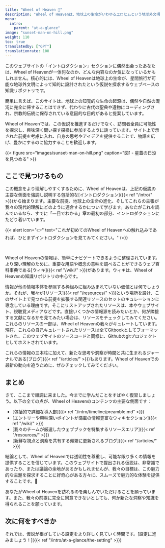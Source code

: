 ```yaml
---
title: "Wheel of Heaven 🌌"
description: "Wheel of Heavenは、地球上の生命がいわゆるエロヒムという地球外文明によって知的に設計されたという仮説を探求する知識ベースです。"
menu:
  intro:
    parent: "at-a-glance"
image: "sunset-man-on-hill.png"
weight: 110
toc: true
translatedby: ["GPT"]
translationrate: 100
---
```


このウェブサイトの「イントロダクション」セクションに偶然出会ったあなたは、Wheel of Heavenが一体何なのか、どんな内容なのか気になっているかもしれません。核心的には、Wheel of Heavenは地球上の生命が、星間旅行が可能な地球外文明によって知的に設計されたという仮説を探求するウェブベースの知識リポジトリです。

簡単に言えば、このサイトは、地球上の知覚的な生命の起源は、偶然や自然の混沌に完全に帰することはできず、代わりに古代の聖典や遺物にコーディングされ、宗教的伝統に保存されている意図的な目的があると提案しています。

Wheel of Heavenでは、この仮説を推進するだけでなく、訪問者全員に可能性を探求し、興味深く問い探す探検に参加するように誘っています。サイト上で示された前提を考慮に入れ、自身の思考やアイデアを提供することで、物語を広げ、豊かにするのに協力することを歓迎します。

{{< figure src="images/sunset-man-on-hill.png" caption="図1 - 星蓋の日没を見つめる" >}}

## ここで見つけるもの

この概念をより理解しやすくするために、Wheel of Heavenは、上記の仮説の主要な側面を強調し説明する包括的な[イントロダクション]({{< ref "/intro/" >}})から始まります。主要な前提、地球上の生命の進化、そしてこれらの主張が我々の現代的理解にどのように適合するかについて学びます。あなたがこれを読んでいるなら、すでに「一目でわかる」章の最初の部分、イントロダクションにたどり着いています。

{{< alert icon="👉" text="これが初めてのWheel of Heavenへの触れ込みであれば、ひとまずイントロダクションを見てみてください。" />}}

<br>

Wheel of Heavenの情報は、簡単にナビゲートできるように整理されています。より深い理解のために、重要な用語や概念の意味を調べることができるウェブ百科事典である[ウィキ]({{< ref "/wiki/" >}})があります。ウィキは、Wheel of Heavenの知識リポジトリの中心です。

情報が他の情報本体を参照する枠組みに組み込まれていない価値とは何でしょうか。それが、我々が[リソース]({{< ref "/resources/" >}})という場所を設け、このサイト上で見つかる前提を拡張する関連リソースのセットのキュレーションに専念している理由です。そこにリストアップされたリソースは、本やウェブサイト、視聴覚メディアなどです。直接いくつかの情報源を読みたいとか、何が隣接する文献になるかを見てみたい場合は、リソースをチェックしてみてください。これらのリソースの一部は、Wheel of Heavenの我々がキュレートしています。現在、これらの自己キュレートされたリソースは全てGitbookとしてフォーマットされ、このウェブサイトのソースコードと同様に、Githubのgitプロジェクトとしてホストされています。

これらの情報の三本柱に加えて、新たな思考や洞察が時間と共に生まれるジャーナルである[ブログ]({{< ref "/articles/" >}})もあります。Wheel of Heavenでの最新の動向を追うために、ぜひチェックしてみてください。

## まとめ

さて、ここまで順調に来ました。今までに学んだことをすばやく復習しましょう。以下の全ての点が、Wheel of Heavenのコンテンツの主要な側面です：

- [包括的で詳細な導入部]({{< ref "/intro/timeline/preamble.md" >}})
- [エントリーや興味深いポイントが満載の情報豊富なウィキセクション]({{< ref "/wiki/" >}})
- [我々のチームが厳選したウェブブックを特集するリソースエリア]({{< ref "/resources/" >}})
- [新鮮な視点と洞察を共有する頻繁に更新されるブログ]({{< ref "/articles/" >}})

結論として、Wheel of Heavenでは透明性を尊重し、可能な限り多くの情報を提供することを信じています。このウェブサイトで提出される仮説は、非常識であったり、または議論の余地があるかもしれませんが、我々の目標は、この魅力的な主題を探求することに好奇心がある方々に、スムーズで魅力的な体験を提供することです。🙏

あなたがWheel of Heavenを訪れるのを楽しんでいただけることを願っています。また、我々の前提に完全に同意できないとしても、何か新たな洞察や知識を得られることを願っています。

## 次に何をすべきか

それでは、仮説が根ざしている設定をより詳しく見ていく時間です。[設定に進みましょう！]({{< ref "/intro/at-a-glance/the-setting" >}})
